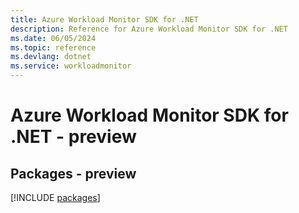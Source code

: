 ```yaml
---
title: Azure Workload Monitor SDK for .NET
description: Reference for Azure Workload Monitor SDK for .NET
ms.date: 06/05/2024
ms.topic: reference
ms.devlang: dotnet
ms.service: workloadmonitor
---
```

# Azure Workload Monitor SDK for .NET - preview
## Packages - preview
[!INCLUDE [packages](workload-monitor-index.md)]